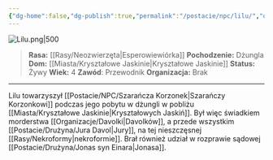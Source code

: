 ```yaml
---
{"dg-home":false,"dg-publish":true,"permalink":"/postacie/npc/lilu/","dgPassFrontmatter":true}
---
```


![Lilu.png|500](/img/user/Vault/Grafiki/NPC/Lilu.png)

> **Rasa:** [[Rasy/Neozwierzęta\|Esperowiewiórka]]
> **Pochodzenie:** Dżungla
> **Dom:** [[Miasta/Kryształowe Jaskinie\|Kryształowe Jaskinie]]
> **Status:** Żywy
> **Wiek:** 4
> **Zawód**: Przewodnik
> **Organizacja:** Brak

---

Lilu towarzyszył [[Postacie/NPC/Szarańcza Korzonek\|Szarańczy Korzonkowi]] podczas jego pobytu w dżungli w pobliżu [[Miasta/Kryształowe Jaskinie\|Kryształowych Jaskiń]]. Był więc świadkiem morderstwa [[Organizacje/Davolki\|Davolków]], a przede wszystkim [[Postacie/Drużyna/Jura Davol\|Jury]], na tej nieszczęsnej [[Rasy/Nekroformy\|nekroformie]]. Brał również udział w rozprawie sądowej [[Postacie/Drużyna/Jonas syn Einara\|Jonasa]].